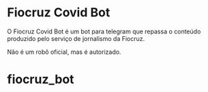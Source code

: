 # Fiocruz Covid Bot 


O Fiocruz Covid Bot é um bot para telegram que repassa o conteúdo produzido pelo serviço de jornalismo da Fiocruz.

Não é um robô oficial, mas é autorizado. 

# fiocruz_bot
